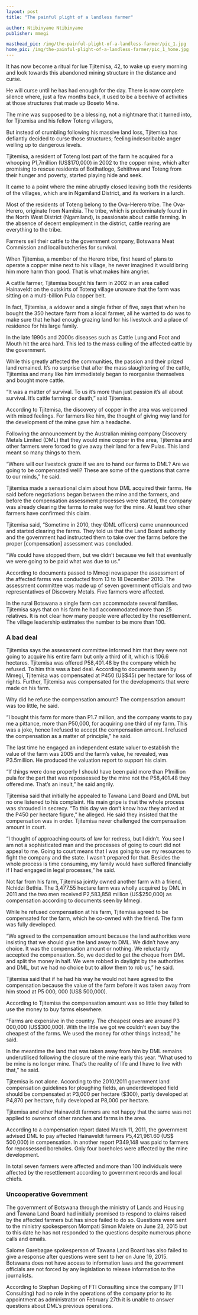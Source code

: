 ```yaml
---
layout: post
title: "The painful plight of a landless farmer"

author: Ntibinyane Ntibinyane
publisher: mmegi

masthead_pic: /img/the-painful-plight-of-a-landless-farmer/pic_1.jpg
home_pic: /img/the-painful-plight-of-a-landless-farmer/pic_1_home.jpg
---
```


<span class="drop-cap">I</span>t has now become a ritual for Iue Tjitemisa, 42, to wake up every morning and look towards this abandoned mining structure in the distance and curse.

He will curse until he has had enough for the day. There is now complete silence where, just a few months back, it used to be a beehive of activities at those structures that made up Boseto Mine.

The mine was supposed to be a blessing, not a nightmare that it turned into, for Tjitemisa and his fellow Toteng villagers,

But instead of crumbling following his massive land loss, Tjitemisa has defiantly decided to curse those structures; feeling indescribable anger welling up to dangerous levels.

Tjitemisa, a resident of Toteng lost part of the  farm he acquired for a whooping P1,7million (US$170,000) in 2002 to the copper mine, which after promising  to rescue residents of Botlhatlogo, Sehithwa and Toteng from their hunger and poverty, started playing hide and seek.

It came to a point where the mine abruptly closed leaving both the residents of the villages, which are in Ngamiland District, and its workers in a lurch.

Most of the residents of Toteng belong to the Ova-Herero tribe. The Ova-Herero, originate from Namibia. The tribe, which is predominately found in the North West District (Ngamiland), is passionate about cattle farming. In the absence of decent employment in the district, cattle rearing are everything to the tribe.

Farmers sell their cattle to the government  company, Botswana Meat Commission and local butcheries for survival.

When Tjitemisa, a member of  the Herero tribe, first heard of plans to operate a copper mine  next to his village, he never imagined it would bring him more harm than good. That is what makes him angrier.

A cattle farmer, Tjitemisa bought his farm in 2002 in an area called Hainaveldt on the outskirts of Toteng village unaware that the farm was sitting on a multi-billion Pula copper belt.

In fact, Tjitemisa, a widower and a single father of five, says that when he bought the 350 hectare farm from a local farmer, all he wanted to do was to make sure that he had enough grazing land for his livestock and a place of residence for his large family.

In the late 1990s and 2000s diseases such as Cattle Lung and Foot and Mouth hit the area hard. This led to the mass culling of the affected cattle by the government.

While this greatly affected the communities, the passion and their prized land remained. It’s no surprise that after the mass slaughtering of the cattle, Tjitemisa and many like him immediately began to reorganise themselves and bought more cattle.

“It was a matter of survival. To us it’s more than just passion it’s all about survival. It’s cattle farming or death,” said Tjitemisa.

According to Tjitemisa, the discovery of copper in the area was welcomed with mixed feelings. For farmers like him, the thought of giving way land for the development of the mine gave him a headache.

Following the announcement by the Australian mining company Discovery Metals Limited (DML) that they would mine copper in the area, Tjitemisa and other farmers were forced to give away their land for a few Pulas. This land meant so many things to them.

“Where will our livestock graze if we are to hand our farms to DML? Are we going to be compensated well? These are some of the questions that came to our minds,” he said.

Tjitemisa made a sensational claim about how DML acquired their farms. He said before negotiations began between the mine and the farmers, and before the compensation assessment processes were started, the company was already clearing the farms to make way for the mine.  At least two other farmers have confirmed this claim.

Tjitemisa said, “Sometime in 2010, they (DML officers) came unannounced and started clearing the farms. They told us that the Land Board authority and the government had instructed them to take over the farms before the proper [compensation] assessment was concluded.

“We could have stopped them, but we didn’t because we felt that eventually we were going to be paid what was due to us.”

According to documents passed to Mmegi newspaper the assessment of the affected farms was conducted from 13 to 18 December 2010. The assessment committee was made up of seven government officials and two representatives of Discovery Metals. Five farmers were affected.

In the rural Botswana a single farm can accommodate several families. Tjitemisa says that on his farm he had accommodated more than 25 relatives. It is not clear how many people were affected by the resettlement. The village leadership estimates the number to be more than 100.


### A bad deal

Tjitemisa says the assessment committee informed him that they were not going to acquire his entire farm but only a third of it, which is 106.6 hectares. Tjitemisa was offered P58,401.48 by the company  which he refused. To him this was a bad deal. According to documents seen by Mmegi, Tjitemisa was compensated at P450 (US$45) per hectare for loss of rights. Further, Tjitemisa was compensated for the developments that were made on his farm.

Why did he refuse the compensation amount? The compensation amount was too little, he said.

“I bought this farm for more than P1.7 million, and the company wants to pay me a pittance, more than P50,000, for acquiring one third of my farm. This was a joke, hence I refused to accept the compensation amount. I refused the compensation as a matter of principle,” he said.

The last time he engaged an independent estate valuer to establish the value of the farm was 2005 and the farm’s value, he revealed, was P3.5million. He produced the valuation report to support his claim.

“If things were done properly I should have been paid more than P1million pula for the part that was repossessed by the mine not the P58,401.48 they offered me. That’s an insult,” he said angrily.

Tjitemisa said that initially he appealed to Tawana Land Board and DML but no one listened to his complaint. His main gripe is that the whole process was shrouded in secrecy. “To this day we don’t know how they arrived at the P450 per hectare figure,” he alleged.  He said they insisted that the compensation was in order. Tjitemisa never challenged the compensation amount in court.

“I thought of approaching courts of law for redress, but I didn’t. You see I am not a sophisticated man and the processes of going to court did not appeal to me. Going to court means that I was going to use my resources to fight the company and the state. I wasn’t prepared for that. Besides the whole process is time consuming, my family would have suffered financially if I had engaged in legal processes,” he said.

Not far from his farm, Tjitemisa jointly owned another farm with a friend, Nchidzi Bethia. The 3,477.55 hectare farm was wholly acquired by DML in 2011 and the two men received P2,583,858 million (US$250,000) as compensation according to documents seen by Mmegi.

While he refused compensation at his farm, Tjitemisa agreed to be compensated for the farm, which he co-owned with the friend. The farm was fully developed.

“We agreed to the compensation amount because the land authorities were insisting that we should give the land away to DML. We didn’t have any choice. It was the compensation amount or nothing. We reluctantly accepted the compensation. So, we decided to get the cheque from DML and split the money in half. We were robbed in daylight by the authorities and DML, but we had no choice but to allow them to rob us,” he said.

Tjitemisa said that if he had his way he would not have agreed to the compensation because the value of the farm before it was taken away from him stood at P5 000, 000 (US$ 500,000).

According to Tjitemisa the compensation amount was so little they failed to use the money to buy farms elsewhere.

“Farms are expensive in the country. The cheapest ones are around P3 000,000 (US$300,000). With the little we got we couldn’t even buy the cheapest of the farms. We used the money for other things instead,” he said.

In the meantime the land that was taken away from him by DML remains underutilised following the closure of the mine early this year. “What used to be mine is no longer mine. That’s the reality of life and I have to live with that,” he said.

Tjitemisa is not alone. According to the 2010/2011 government land compensation guidelines for ploughing fields, an underdeveloped field should be compensated at P3,000 per hectare ($300), partly developed at P4,870 per hectare, fully developed at P8,000 per hectare.

Tjitemisa and other Hainaveldt farmers are not happy that the same was not applied to owners of other ranches and farms in the area.

According to a compensation report dated March 11, 2011, the government advised DML to pay affected Hainaveldt farmers P5,421,961.60 (US$ 500,000) in compensation. In another report P349,148 was paid to farmers for repossessed boreholes.  Only four boreholes were affected by the mine development.

In total seven farmers were affected and more than 100 individuals were affected by the resettlement according to government records and local chiefs.

### Uncooperative Government

The government of Botswana through the ministry of Lands and Housing and Tawana Land Board had initially promised to respond to claims raised by the affected farmers but has since failed to do so. Questions were sent to the ministry spokesperson Mompati Simon Malete on June 23, 2015 but to this date he has not responded to the questions despite numerous phone calls and emails.

Salome Garebagae spokesperson of Tawana Land Board has also failed to give a response after questions were sent to her on June 19, 2015. Botswana does not have access to information laws and the government officials are not forced by any legislation to release information to the journalists.

According to Stephan Dopking of FTI Consulting since the company (FTI Consulting) had no role in the operations of the company prior to its appointment as administrator on February 27th it is unable to answer questions about DML’s previous operations.
